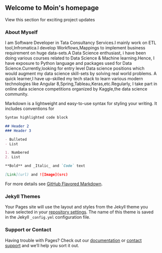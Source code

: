 ## Welcome to Moin's homepage

View this section for exciting project updates


### About Myself
I am Software Developer in Tata Consultancy Services.I mainly work on ETL tool,Infromatica.I develop Workflows,Mappings to implement business requirement on huge data-sets.A Data Science enthusiast, i have been doing various courses related to Data Science & Machine learning.Hence, I have exposure to Python language and packages used for Data Science.Currently,looking for entry level Data science positions which would augment my data science skill-sets by solving real world problems.
A quick learner,I have up-skilled my tech stack to learn various modern technologies like Angular 8,Spring,Tableau,Keras,etc.Regularly, I take part in online data science competitions organized by Kaggle,the data science community. 

Markdown is a lightweight and easy-to-use syntax for styling your writing. It includes conventions for

```markdown
Syntax highlighted code block

## Header 2
### Header 3

- Bulleted
- List

1. Numbered
2. List

**Bold** and _Italic_ and `Code` text

[Link](url) and ![Image](src)
```

For more details see [GitHub Flavored Markdown](https://guides.github.com/features/mastering-markdown/).

### Jekyll Themes

Your Pages site will use the layout and styles from the Jekyll theme you have selected in your [repository settings](https://github.com/Moin199/Moin199.github.io/settings). The name of this theme is saved in the Jekyll `_config.yml` configuration file.

### Support or Contact

Having trouble with Pages? Check out our [documentation](https://help.github.com/categories/github-pages-basics/) or [contact support](https://github.com/contact) and we’ll help you sort it out.

